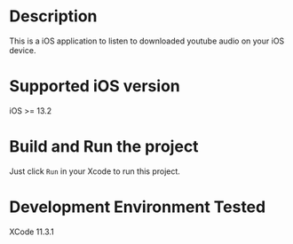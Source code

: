 # Description

This is a iOS application to listen to downloaded youtube audio on your iOS device.

# Supported iOS version

iOS >= 13.2

# Build and Run the project

Just click `Run` in your Xcode to run this project.

# Development Environment Tested

XCode 11.3.1